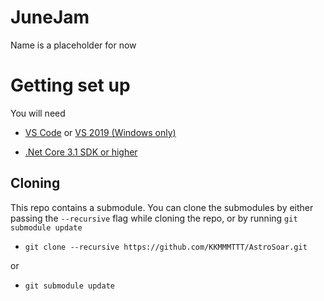 # JuneJam
Name is a placeholder for now

# Getting set up
You will need
- [VS Code](https://code.visualstudio.com/) or [VS 2019 (Windows only)](https://visualstudio.microsoft.com/vs/)

- [.Net Core 3.1 SDK or higher](https://dotnet.microsoft.com/download)

## Cloning
This repo contains a submodule. You can clone the submodules by either passing the ``--recursive`` flag while cloning the repo, or by running ``git submodule update``


- ``git clone --recursive https://github.com/KKMMMTTT/AstroSoar.git``

or

- ``git submodule update``
